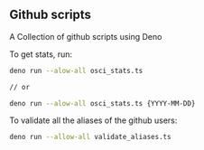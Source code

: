 ## Github scripts

A Collection of github scripts using Deno

To get stats, run:

```sh
deno run --alow-all osci_stats.ts

// or

deno run --alow-all osci_stats.ts {YYYY-MM-DD}
```

To validate all the aliases of the github users:

```sh
deno run --allow-all validate_aliases.ts
```
